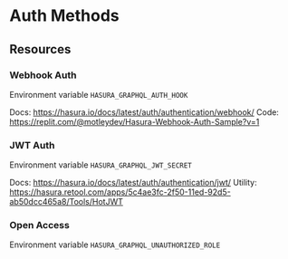 # Auth Methods

## Resources

### Webhook Auth

Environment variable `HASURA_GRAPHQL_AUTH_HOOK`

Docs: https://hasura.io/docs/latest/auth/authentication/webhook/
Code: https://replit.com/@motleydev/Hasura-Webhook-Auth-Sample?v=1

### JWT Auth

Environment variable `HASURA_GRAPHQL_JWT_SECRET`

Docs: https://hasura.io/docs/latest/auth/authentication/jwt/
Utility: https://hasura.retool.com/apps/5c4ae3fc-2f50-11ed-92d5-ab50dcc465a8/Tools/HotJWT

### Open Access

Environment variable `HASURA_GRAPHQL_UNAUTHORIZED_ROLE`
